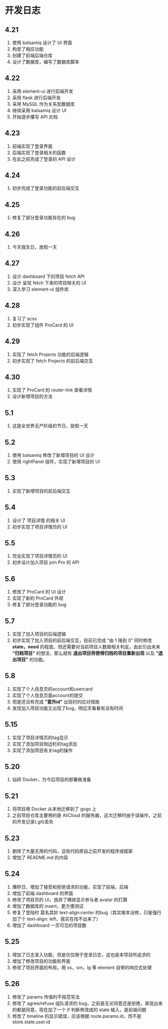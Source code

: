 # 开发日志

## 4.21

1. 使用 balsamiq 设计了 UI 界面
2. 构思了相应功能
3. 创建了前端后端仓库
4. 设计了数据库，编写了数据库脚本

## 4.22

1. 采用 element-ui 进行前端开发
2. 采用 flask 进行后端开发
3. 采用 MySQL 作为关系型数据库
4. 继续采用 balsamiq 设计 UI
5. 开始逐步攥写 API 文档

## 4.23

1. 前端实现了登录界面
2. 后端实现了登录相关的函数
3. 在此之前完成了登录的 API 设计

## 4.24

1. 初步完成了登录功能的前后端交互

## 4.25

1. 修复了部分登录功能存在的 bug

## 4.26

1. 今天我生日，放假一天

## 4.27

1. 设计 dashboard 下的项目 fetch API
2. 设计 呈现 fetch 下来的项目相关的 UI
3. 深入学习 element-ui 组件库

## 4.28

1. 复习了 scss
2. 初步实现了组件 ProCard 的 UI

## 4.29

1. 实现了 fetch Projects 功能的后端逻辑
2. 初步实现了 fetch Projects 的前后端交互

## 4.30

1. 实现了 ProCard 的 router-link 查看详情
2. 设计新增项目的方法

## 5.1

1. 这是全世界无产阶级的节日，放假一天

## 5.2

1. 使用 balsamiq 修改了新增项目的 UI 设计
2. 使用 rightPanel 组件，实现了新增项目的 UI

## 5.3

1. 实现了新增项目的前后端交互

## 5.4

1. 设计了 项目详情 的相关 UI
2. 初步实现了项目详情页的 UI

## 5.5

1. 完全实现了项目详情页的 UI
2. 初步设计加入项目 join Pro 的 API

## 5.6

1. 修改了 ProCard 的 UI 设计
2. 实现了新的 ProCard 外观
3. 修复了部分登录功能的 bug

## 5.7

1. 实现了加入项目的后端逻辑
2. 初步实现了加入项目的前后端交互，目前已完成 “由 1 降到 0” 同时修改 **state，need** 的程度。但还需要对当前项目人数做相关判定。由此引出未来 **“归档项目”** 的想法，那么就有 **退出项目将使得归档的项目重新出现** 以及 **“退出项目”** 的功能。

## 5.8

1. 实现了个人信息页的account和usercard
2. 实现了个人信息页面account的提交
3. 但是还没有完成 **“意外id”** 出现时的应对措施
4. 发现加入项目功能又出现了bug，明后天看看有没有时间

## 5.15

1. 实现了项目详情页的tag显示
2. 实现了添加项目侧边栏的tag添加
3. 实现了添加项目有关tag的操作

## 5.20

1. 钻研 Docker，为今后项目的部署做准备

## 5.21

1. 将项目用 Docker 从本地迁移到了 gogs 上
2. 之前项目仓库主要用的是 AliCloud 的服务器，这次迁移时由于误操作，之前的开发记录(.git)丢失

## 5.23

1. 删除了大量无用的代码，这些代码原自之前开发的程序或框架
2. 增加了 README.md 的内容

## 5.24

1. 爆肝日，增加了接受和拒绝请求的功能，实现了前端，后端
2. 增加了前端 dashboard 的界面
3. 修改了项目页的 UI，放弃了横排显示参与者 avatar 的打算
4. 增加了数据库的 insert，更方便测试
5. 修复了登陆时 莫名其妙 text-align:center 的bug（其实根本没修，只是强行加了个 text-align: left，我实在找不出来了）
6. 增加了 dashboard 一页可见的项目数

## 5.25

1. 增加了日志录入功能，但是仅仅限于登录日志，这也是本项目所追求的
2. 增加了修改项目的功能和界面
3. 修改了项目界面的布局，用 xs，sm，lg 等 element 自带的响应式处理

## 5.26

1. 修改了 params 传值的不规范写法
2. 修改了 agree/refuse 组队请求的 bug，之前是无论同意还是拒绝，表现出来的都是同意，现在加了一个 if 判断修改成的 state 输入，是前端问题
3. 修改了 timeline 的显示错误，应该根据 route.params.id，而不是 store.state.user.id
